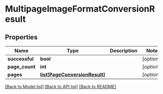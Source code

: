 # MultipageImageFormatConversionResult

## Properties
Name | Type | Description | Notes
------------ | ------------- | ------------- | -------------
**successful** | **bool** |  | [optional] 
**page_count** | **int** |  | [optional] 
**pages** | [**list[PageConversionResult]**](PageConversionResult.md) |  | [optional] 

[[Back to Model list]](../README.md#documentation-for-models) [[Back to API list]](../README.md#documentation-for-api-endpoints) [[Back to README]](../README.md)


